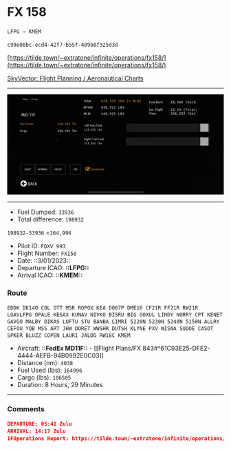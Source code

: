 # FX 158

`LFPG ⇨ KMEM`

`c99e08bc-ecd4-42f7-b55f-409b0f325d3d`

[https://tilde.town/~extratone/infinite/operations/fx158/](https://tilde.town/~extratone/infinite/operations/fx158/)

[SkyVector: Flight Planning / Aeronautical Charts](https://skyvector.com/?ll=42.41047936720392,-43.71679687318219&chart=304&zoom=12&fpl=M085F320%20LFPG%20OPALE%20UT421%20KUNAV%20T421%20BIG%20UL9%20GAVGO%20MALBY%20DIKAS%20UL9%20STU%20P2%20BANBA%20LIMRI%205200N02000W%205200N03000W%205200N04000W%205100N05000W%20ALLRY%20CEFOU%20YQB%20MSS%20ART%20JHW%20Q29%20KLYNE%20PXV%20BLUZZ3%20KMEM)

---

![IMG_1644.png](FX%20158.assets/IMG_1644.png)

---

- Fuel Dumped: `33936`
- Total difference: `198932`

`198932-33936` =`164,996`

- Pilot ID: `FDXV 993`
- Flight Number: `FX158`
- Date: ::3/01/2023::
- Departure ICAO: **::LFPG::**
- Arrival ICAO: **::KMEM::**

### Route

```other
EDDK DK140 COL OTT MSR ROPOX KEA D067P DME16 CF21R FF21R RW21R LGAVLFPG OPALE KESAX KUNAV NIVKO BISRU BIG GOXUL LINDY NORRY CPT KENET GAVGO MALBY DIKAS LUFTU STU BANBA LIMRI 5220N 5230N 5240N 5150N ALLRY CEFOU YQB MSS ART JHW DORET WWSHR DUTSH KLYNE PXV WISNA SUDOE CASOT SPKER BLUZZ COPEN LAURI JALDO RW18C KMEM
```

- Aircraft: **::FedEx MD11F::** - [[Flight Plans/FX 843#^61C93E25-DFE2-4444-AEFB-94B0992E0C03]]
- Distance (nm): `4038`
- Fuel Used (lbs): `164996`
- Cargo (lbs): `106505`
- Duration: 8 Hours, 29 Minutes

---

### Comments

```json
DEPARTURE: 05:41 Zulu
ARRIVAL: 14:17 Zulu
IFOperations Report: https://tilde.town/~extratone/infinite/operations/fx158
```

